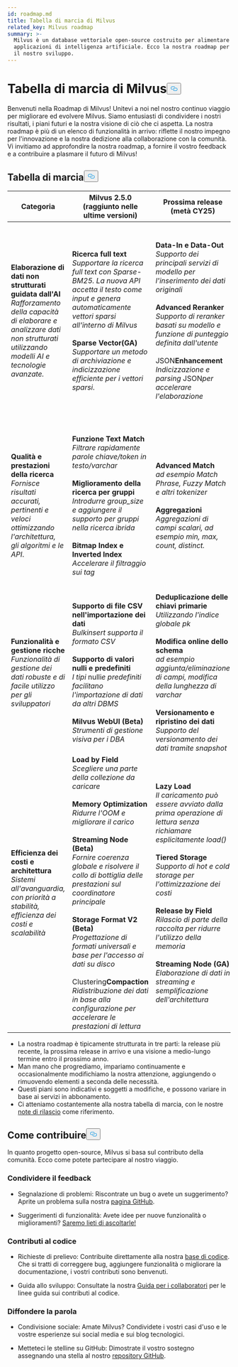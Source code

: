 ```yaml
---
id: roadmap.md
title: Tabella di marcia di Milvus
related_key: Milvus roadmap
summary: >-
  Milvus è un database vettoriale open-source costruito per alimentare le
  applicazioni di intelligenza artificiale. Ecco la nostra roadmap per guidare
  il nostro sviluppo.
---
```

<h1 id="Milvus-Roadmap" class="common-anchor-header">Tabella di marcia di Milvus<button data-href="#Milvus-Roadmap" class="anchor-icon" translate="no">
      <svg translate="no"
        aria-hidden="true"
        focusable="false"
        height="20"
        version="1.1"
        viewBox="0 0 16 16"
        width="16"
      >
        <path
          fill="#0092E4"
          fill-rule="evenodd"
          d="M4 9h1v1H4c-1.5 0-3-1.69-3-3.5S2.55 3 4 3h4c1.45 0 3 1.69 3 3.5 0 1.41-.91 2.72-2 3.25V8.59c.58-.45 1-1.27 1-2.09C10 5.22 8.98 4 8 4H4c-.98 0-2 1.22-2 2.5S3 9 4 9zm9-3h-1v1h1c1 0 2 1.22 2 2.5S13.98 12 13 12H9c-.98 0-2-1.22-2-2.5 0-.83.42-1.64 1-2.09V6.25c-1.09.53-2 1.84-2 3.25C6 11.31 7.55 13 9 13h4c1.45 0 3-1.69 3-3.5S14.5 6 13 6z"
        ></path>
      </svg>
    </button></h1><p>Benvenuti nella Roadmap di Milvus! Unitevi a noi nel nostro continuo viaggio per migliorare ed evolvere Milvus. Siamo entusiasti di condividere i nostri risultati, i piani futuri e la nostra visione di ciò che ci aspetta. La nostra roadmap è più di un elenco di funzionalità in arrivo: riflette il nostro impegno per l'innovazione e la nostra dedizione alla collaborazione con la comunità. Vi invitiamo ad approfondire la nostra roadmap, a fornire il vostro feedback e a contribuire a plasmare il futuro di Milvus!</p>
<h2 id="Roadmap" class="common-anchor-header">Tabella di marcia<button data-href="#Roadmap" class="anchor-icon" translate="no">
      <svg translate="no"
        aria-hidden="true"
        focusable="false"
        height="20"
        version="1.1"
        viewBox="0 0 16 16"
        width="16"
      >
        <path
          fill="#0092E4"
          fill-rule="evenodd"
          d="M4 9h1v1H4c-1.5 0-3-1.69-3-3.5S2.55 3 4 3h4c1.45 0 3 1.69 3 3.5 0 1.41-.91 2.72-2 3.25V8.59c.58-.45 1-1.27 1-2.09C10 5.22 8.98 4 8 4H4c-.98 0-2 1.22-2 2.5S3 9 4 9zm9-3h-1v1h1c1 0 2 1.22 2 2.5S13.98 12 13 12H9c-.98 0-2-1.22-2-2.5 0-.83.42-1.64 1-2.09V6.25c-1.09.53-2 1.84-2 3.25C6 11.31 7.55 13 9 13h4c1.45 0 3-1.69 3-3.5S14.5 6 13 6z"
        ></path>
      </svg>
    </button></h2><table>
    <thead>
        <tr>
            <th>Categoria</th>
            <th>Milvus 2.5.0 (raggiunto nelle ultime versioni)</th>
            <th>Prossima release (metà CY25)</th>
            <th>Roadmap futura (entro 1 anno)</th>
        </tr>
    </thead>
    <tbody>
        <tr>
            <td><strong>Elaborazione di dati non strutturati guidata dall'AI</strong><br/><i>Rafforzamento della capacità di elaborare e analizzare dati non strutturati utilizzando modelli AI e tecnologie avanzate.</i></td>
            <td><strong>Ricerca full text</strong><br/><i>Supportare la ricerca full text con Sparse-BM25. La nuova API accetta il testo come input e genera automaticamente vettori sparsi all'interno di Milvus</i><br/><br/><strong>Sparse Vector(GA)</strong><br/><i>Supportare un metodo di archiviazione e indicizzazione efficiente per i vettori sparsi</i>.<br/></td>
            <td><strong>Data-In e Data-Out</strong><br/><i>Supporto dei principali servizi di modello per l'inserimento dei dati originali</i><br/><br/><strong>Advanced Reranker</strong><br/><i>Supporto di reranker basati su modello e funzione di punteggio definita dall'utente</i><br/><br/> JSON<strong>Enhancement</strong><br/><i>Indicizzazione e parsing</i> JSON<i>per accelerare l'elaborazione</i></td>
            <td><strong>Dati originali in entrata e in uscita</strong><br/><i>Supporto di Blob e riferimenti url per l'elaborazione dei dati originali</i><br/><br/><strong>Supporto di più tipi di dati</strong><br/><i>ad esempio Datetime, Map, GIS</i><br/><br/><strong>Supporto dei tensori</strong><br/><i>Supporto di un elenco di vettori, uso tipico come Colbert, Copali ecc.</i></td>
        </tr>
        <tr>
            <td><strong>Qualità e prestazioni della ricerca</strong><br/><i>Fornisce risultati accurati, pertinenti e veloci ottimizzando l'architettura, gli algoritmi e le API</i>.</td>
            <td><strong>Funzione Text Match</strong><br/><i>Filtrare rapidamente parole chiave/token in testo/varchar</i><br/><br/><strong>Miglioramento della ricerca per gruppi</strong><br/><i>Introdurre group_size e aggiungere il supporto per gruppi nella ricerca ibrida</i><br/><br/><strong>Bitmap Index e Inverted Index</strong><br/><i>Accelerare il filtraggio sui tag</i></td>
            <td><strong>Advanced Match</strong><br/><i>ad esempio Match Phrase, Fuzzy Match e altri tokenizer</i><br/><br/><strong>Aggregazioni</strong><br/><i>Aggregazioni di campi scalari, ad esempio min, max, count, distinct.</i><br/></td>
            <td><strong>Aggiornamento parziale</strong><br/><i>Supporto degli aggiornamenti del valore di un campo specifico</i><br/><br/><strong>Capacità di ordinamento</strong><br/><i>Ordinamento per campi scalari durante l'esecuzione</i><br/><br/><strong>Supporto del raggruppamento dei dati</strong><br/><i>Co-località dei dati</i></td>
        </tr>
        <tr>
            <td><strong>Funzionalità e gestione ricche</strong><br/><i>Funzionalità di gestione dei dati robuste e di facile utilizzo per gli sviluppatori</i></td>
            <td><strong>Supporto di file CSV nell'importazione dei dati</strong><br/><i>Bulkinsert supporta il formato CSV</i><br/><br/><strong>Supporto di valori nulli e predefiniti</strong><br/><i>I tipi</i> nulli<i>e predefiniti facilitano l'importazione di dati da altri DBMS</i><br/><br/><strong>Milvus WebUI (Beta)</strong><br/><i>Strumenti di gestione visiva per i DBA</i></td>
            <td><strong>Deduplicazione delle chiavi primarie</strong><br/><i>Utilizzando l'indice globale pk</i><br/><br/><strong>Modifica online dello schema</strong><br/><i>ad esempio aggiunta/eliminazione di campi, modifica della lunghezza di varchar</i><br/><br/><strong>Versionamento e ripristino dei dati</strong><br/><i>Supporto del versionamento dei dati tramite snapshot</i></td>
            <td><strong>Rust e C++ SDK</strong><br/><i>Supporto di più client</i><br/><br/><strong>Supporto UDF </strong><br/><i>Funzione definita dall'utente</i></td>
        </tr>
        <tr>
            <td><strong>Efficienza dei costi e architettura</strong><br/><i>Sistemi all'avanguardia, con priorità a stabilità, efficienza dei costi e scalabilità </i></td>
            <td><strong>Load by Field</strong><br/><i>Scegliere una parte della collezione da caricare</i><br/><br/><strong>Memory Optimization</strong><br/><i>Ridurre l'OOM e migliorare il carico</i><br/><br/><strong>Streaming Node (Beta)</strong><br/><i>Fornire coerenza globale e risolvere il collo di bottiglia delle prestazioni sul coordinatore principale</i><br/><br/><strong>Storage Format V2 (Beta)</strong><br/><i>Progettazione di formati universali e base per l'accesso ai dati su disco</i><br/><br/> Clustering<strong>Compaction</strong><br/><i>Ridistribuzione dei dati in base alla configurazione per accelerare le prestazioni di lettura</i></td>
            <td><strong>Lazy Load</strong><br/><i>Il caricamento può essere avviato dalla prima operazione di lettura senza richiamare esplicitamente load()</i><br/><br/><strong>Tiered Storage</strong><br/><i>Supporto di hot e cold storage per l'ottimizzazione dei costi</i><br/><br/><strong>Release by Field</strong><br/><i>Rilascio di parte della raccolta per ridurre l'utilizzo della memoria</i><br/><br/><strong>Streaming Node (GA)</strong><br/><i>Elaborazione di dati in streaming e semplificazione dell'architettura</i></td>
            <td><strong>Rimuovere le dipendenze</strong><br/><i>Ridurre o eliminare le dipendenze da componenti esterni come pulsar, etcd</i><br/><br/><strong>Fondere la logica di coordinamento in MixCoord</strong><br/><i>Semplificare l'architettura</i></td>
        </tr>
    </tbody>
</table>
<ul>
<li>La nostra roadmap è tipicamente strutturata in tre parti: la release più recente, la prossima release in arrivo e una visione a medio-lungo termine entro il prossimo anno.</li>
<li>Man mano che progrediamo, impariamo continuamente e occasionalmente modifichiamo la nostra attenzione, aggiungendo o rimuovendo elementi a seconda delle necessità.</li>
<li>Questi piani sono indicativi e soggetti a modifiche, e possono variare in base ai servizi in abbonamento.</li>
<li>Ci atteniamo costantemente alla nostra tabella di marcia, con le nostre <a href="/docs/it/release_notes.md">note di rilascio</a> come riferimento.</li>
</ul>
<h2 id="How-to-contribute" class="common-anchor-header">Come contribuire<button data-href="#How-to-contribute" class="anchor-icon" translate="no">
      <svg translate="no"
        aria-hidden="true"
        focusable="false"
        height="20"
        version="1.1"
        viewBox="0 0 16 16"
        width="16"
      >
        <path
          fill="#0092E4"
          fill-rule="evenodd"
          d="M4 9h1v1H4c-1.5 0-3-1.69-3-3.5S2.55 3 4 3h4c1.45 0 3 1.69 3 3.5 0 1.41-.91 2.72-2 3.25V8.59c.58-.45 1-1.27 1-2.09C10 5.22 8.98 4 8 4H4c-.98 0-2 1.22-2 2.5S3 9 4 9zm9-3h-1v1h1c1 0 2 1.22 2 2.5S13.98 12 13 12H9c-.98 0-2-1.22-2-2.5 0-.83.42-1.64 1-2.09V6.25c-1.09.53-2 1.84-2 3.25C6 11.31 7.55 13 9 13h4c1.45 0 3-1.69 3-3.5S14.5 6 13 6z"
        ></path>
      </svg>
    </button></h2><p>In quanto progetto open-source, Milvus si basa sul contributo della comunità. Ecco come potete partecipare al nostro viaggio.</p>
<h3 id="Share-feedback" class="common-anchor-header">Condividere il feedback</h3><ul>
<li><p>Segnalazione di problemi: Riscontrate un bug o avete un suggerimento? Aprite un problema sulla nostra <a href="https://github.com/milvus-io/milvus/issues">pagina GitHub</a>.</p></li>
<li><p>Suggerimenti di funzionalità: Avete idee per nuove funzionalità o miglioramenti? <a href="https://github.com/milvus-io/milvus/discussions">Saremo lieti di ascoltarle!</a></p></li>
</ul>
<h3 id="Code-contributions" class="common-anchor-header">Contributi al codice</h3><ul>
<li><p>Richieste di prelievo: Contribuite direttamente alla nostra <a href="https://github.com/milvus-io/milvus/pulls">base di codice</a>. Che si tratti di correggere bug, aggiungere funzionalità o migliorare la documentazione, i vostri contributi sono benvenuti.</p></li>
<li><p>Guida allo sviluppo: Consultate la nostra <a href="https://github.com/milvus-io/milvus/blob/82915a9630ab0ff40d7891b97c367ede5726ff7c/CONTRIBUTING.md">Guida per i collaboratori</a> per le linee guida sui contributi al codice.</p></li>
</ul>
<h3 id="Spread-the-word" class="common-anchor-header">Diffondere la parola</h3><ul>
<li><p>Condivisione sociale: Amate Milvus? Condividete i vostri casi d'uso e le vostre esperienze sui social media e sui blog tecnologici.</p></li>
<li><p>Metteteci le stelline su GitHub: Dimostrate il vostro sostegno assegnando una stella al nostro <a href="https://github.com/milvus-io/milvus">repository GitHub</a>.</p></li>
</ul>
